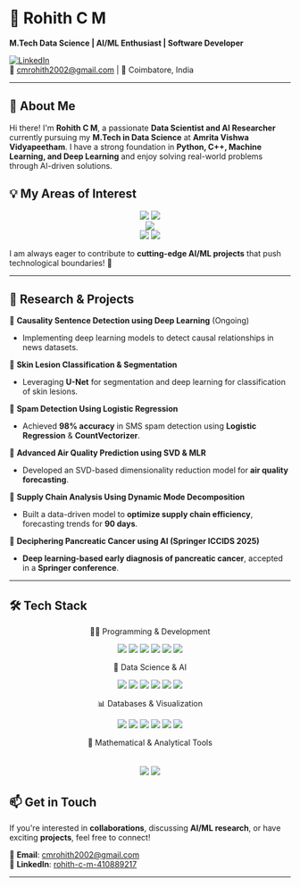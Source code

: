 # 🚀 Rohith C M

**M.Tech Data Science | AI/ML Enthusiast | Software Developer**

[![LinkedIn](https://img.shields.io/badge/LinkedIn-Connect-blue?style=flat&logo=linkedin)](https://linkedin.com/in/rohith-c-m-410889217)  
📧 cmrohith2002@gmail.com | 📍 Coimbatore, India  

---

## 👋 About Me

Hi there! I'm **Rohith C M**, a passionate **Data Scientist and AI Researcher** currently pursuing my **M.Tech in Data Science** at **Amrita Vishwa Vidyapeetham**. I have a strong foundation in **Python, C++, Machine Learning, and Deep Learning** and enjoy solving real-world problems through AI-driven solutions.  
 
## 💡 My Areas of Interest  

<div align="center"> <img src="https://img.shields.io/badge/-MACHINE%20LEARNING%20&%20DEEP%20LEARNING-6495ED?style=for-the-badge&logo=brain&logoColor=white"> <img src="https://img.shields.io/badge/-COMPUTER%20VISION%20&%20IMAGE%20PROCESSING-0078D7?style=for-the-badge&logo=opencv&logoColor=white"> <br> <img src="https://img.shields.io/badge/-NATURAL%20LANGUAGE%20PROCESSING%20(NLP)-D4AF37?style=for-the-badge&logo=readthedocs&logoColor=white"> <br> <img src="https://img.shields.io/badge/-CLOUD%20COMPUTING%20&%20SOFTWARE%20DEVELOPMENT-808080?style=for-the-badge&logo=cloud&logoColor=white"> <img src="https://img.shields.io/badge/-LINEAR%20ALGEBRA%20&%20MATHEMATICAL%20MODELING-5F9EA0?style=for-the-badge&logo=matrix&logoColor=white"> </div>
 


I am always eager to contribute to **cutting-edge AI/ML projects** that push technological boundaries! 🚀  

---

## 🔬 Research & Projects  

📌 **Causality Sentence Detection using Deep Learning** (Ongoing)  
- Implementing deep learning models to detect causal relationships in news datasets.  

📌 **Skin Lesion Classification & Segmentation**  
- Leveraging **U-Net** for segmentation and deep learning for classification of skin lesions.  

📌 **Spam Detection Using Logistic Regression**  
- Achieved **98% accuracy** in SMS spam detection using **Logistic Regression** & **CountVectorizer**.  

📌 **Advanced Air Quality Prediction using SVD & MLR**  
- Developed an SVD-based dimensionality reduction model for **air quality forecasting**.  

📌 **Supply Chain Analysis Using Dynamic Mode Decomposition**  
- Built a data-driven model to **optimize supply chain efficiency**, forecasting trends for **90 days**.  

📌 **Deciphering Pancreatic Cancer using AI (Springer ICCIDS 2025)**  
- **Deep learning-based early diagnosis of pancreatic cancer**, accepted in a **Springer conference**.  

---

## 🛠 Tech Stack
<div align="center">
 
👨‍💻 Programming & Development
 
<img src="https://img.shields.io/badge/-Python-3776AB?style=for-the-badge&logo=python&logoColor=white"> <img src="https://img.shields.io/badge/-C-00599C?style=for-the-badge&logo=c&logoColor=white"> <img src="https://img.shields.io/badge/-C++-00599C?style=for-the-badge&logo=c%2B%2B&logoColor=white"> <img src="https://img.shields.io/badge/-Git-F05032?style=for-the-badge&logo=git&logoColor=white"> <img src="https://img.shields.io/badge/-Cloud%20Computing-808080?style=for-the-badge&logo=cloud&logoColor=white"> <img src="https://img.shields.io/badge/-AutoCAD-EE3124?style=for-the-badge&logo=autodesk&logoColor=white">

🤖 Data Science & AI

<img src="https://img.shields.io/badge/-TensorFlow-FF6F00?style=for-the-badge&logo=tensorflow&logoColor=white"> <img src="https://img.shields.io/badge/-PyTorch-EE4C2C?style=for-the-badge&logo=pytorch&logoColor=white"> <img src="https://img.shields.io/badge/-Scikit--learn-F7931E?style=for-the-badge&logo=scikit-learn&logoColor=white"> <img src="https://img.shields.io/badge/-LLMs%20&%20Multimodal%20Models-0096FF?style=for-the-badge&logo=openai&logoColor=white"> <img src="https://img.shields.io/badge/-OpenCV-5C3EE8?style=for-the-badge&logo=opencv&logoColor=white"> <img src="https://img.shields.io/badge/-NLTK-32CD32?style=for-the-badge&logo=numpy&logoColor=white">

📊 Databases & Visualization

<img src="https://img.shields.io/badge/-MySQL-4479A1?style=for-the-badge&logo=mysql&logoColor=white"> <img src="https://img.shields.io/badge/-PostgreSQL-336791?style=for-the-badge&logo=postgresql&logoColor=white"> <img src="https://img.shields.io/badge/-Pandas-150458?style=for-the-badge&logo=pandas&logoColor=white"> <img src="https://img.shields.io/badge/-NumPy-013243?style=for-the-badge&logo=numpy&logoColor=white"> <img src="https://img.shields.io/badge/-Matplotlib-8DD6F9?style=for-the-badge&logo=plotly&logoColor=white"> <img src="https://img.shields.io/badge/-Power%20BI-F2C811?style=for-the-badge&logo=powerbi&logoColor=black">

📐 Mathematical & Analytical Tools

<img src="https://img.shields.io/badge/-Linear%20Algebra-8A2BE2?style=for-the-badge&logo=matrix&logoColor=white"> <img src="https://img.shields.io/badge/-MATLAB-0076A8?style=for-the-badge&logo=mathworks&logoColor=white"> </div>
---

## 📫 Get in Touch  

If you're interested in **collaborations**, discussing **AI/ML research**, or have exciting **projects**, feel free to connect!  

📩 **Email**: cmrohith2002@gmail.com  
🔗 **LinkedIn**: [rohith-c-m-410889217](https://linkedin.com/in/rohith-c-m-410889217)  

---

